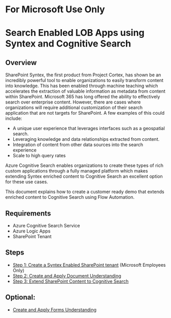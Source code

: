 # For Microsoft Use Only
# Search Enabled LOB Apps using Syntex and Cognitive Search
## Overview
SharePoint Syntex, the first product from Project Cortex, has shown be an incredibly powerful tool to enable organizations to easily transform content into knowledge.  This has been enabled through machine teaching which accelerates the extraction of valuable information as metadata from content within SharePoint.
Microsoft 365 has long offered the ability to effectively search over enterprise content.  However, there are cases where organizations will require additional customization of their search application that are not targets for SharePoint.  A few examples of this could include:
- A unique user experience that leverages interfaces such as a geospatial search.
- Leveraging knowledge and data relationships extracted from content.
- Integration of content from other data sources into the search experience
- Scale to high query rates

Azure Cognitive Search enables organizations to create these types of rich custom applications through a fully managed platform which makes extending Syntex enriched content to Cognitive Search an excellent option for these use cases.

This document explains how to create a customer ready demo that extends enriched content to Cognitive Search using Flow Automation.  

## Requirements

- Azure Cognitive Search Service
- Azure Logic Apps
- SharePoint Tenant

## Steps

- [Step 1: Create a Syntex Enabled SharePoint tenant](https://github.com/liamca/Extending_SharePoint_Syntex_to_Cognitive_Search/blob/main/Create_Syntex_Enabled_SharePoint_Tenant.md) (Microsoft Employees Only)
- [Step 2: Create and Apply Document Understanding](https://github.com/liamca/Extending_SharePoint_Syntex_to_Cognitive_Search/blob/main/Create_and_Apply_Doc_Understanding.md)
- [Step 3: Extend SharePoint Content to Cognitive Search](https://github.com/liamca/Extending_SharePoint_Syntex_to_Cognitive_Search/blob/main/Extend_Content_to_Cognitive_Search.md)

## Optional: 
- [Create and Apply Forms Understanding](https://github.com/liamca/Extending_SharePoint_Syntex_to_Cognitive_Search/blob/main/Create_and_Apply_Forms_Understanding.md)
